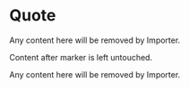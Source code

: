 # Quote

<!-- == imptr: quoted-note / begin from: ../other/note.txt#1~ style: quote == -->

Any content here will be removed by Importer.

<!-- == imptr: quoted-note / end == -->

Content after marker is left untouched.

<!-- == imptr: quoted-exporter / begin from: ./snippet-description.md#[for-demo] style: quote == -->

Any content here will be removed by Importer.

<!-- == imptr: quoted-exporter / end == -->
